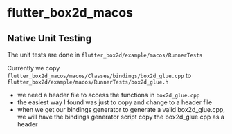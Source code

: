 # flutter_box2d_macos

## Native Unit Testing

The unit tests are done in `flutter_box2d/example/macos/RunnerTests`

Currently we copy `flutter_box2d_macos/macos/Classes/bindings/box2d_glue.cpp` to
`flutter_box2d/example/macos/RunnerTests/box2d_glue.h`

- we need a header file to access the functions in `box2d_glue.cpp`
- the easiest way I found was just to copy and change to a header file
- when we get our bindings generator to generate a valid box2d_glue.cpp,
  we will have the bindings generator script copy the box2d_glue.cpp as a header
